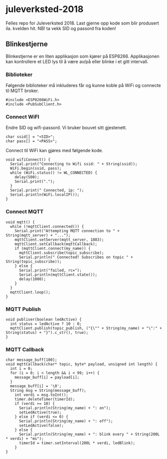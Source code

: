 # juleverksted-2018
Felles repo for Juleverksted 2018. Last gjerne opp kode som blir produsert ila. kvelden hit. NB! ta vekk SID og passord fra koden!

## Blinkestjerne
Blinkestjerne er en liten applikasjon som kjører på ESP8266. Applikasjonen kan kontrollere et LED lys til å være av/på eller blinke i et gitt intervall. 

### Biblioteker
Følgende biblioteker må inkluderes får og kunne koble på WiFi og connecte til MQTT broker.
```
#include <ESP8266WiFi.h>
#include <PubSubClient.h>
```

### Connect WiFI
Endre SID og wifi-passord. Vi bruker bouvet sitt gjestenett.
```
char ssid[] = "<SID>";
char pass[] = "<PASS>";
```

Connect til WiFi kan gjøres med følgende kode.
```
void wifiConnect() {
  Serial.print("Connecting to Wifi ssid: " + String(ssid));
  WiFi.begin(ssid, pass);
  while (WiFi.status() != WL_CONNECTED) {
    delay(500);
    Serial.print(".");
  }
  Serial.print(" Connected, ip: ");
  Serial.println(WiFi.localIP());
}
```

### Connect MQTT
```
void mqtt() {
  while (!mqttClient.connected()) {
    Serial.print("Attempting MQTT connection to " + String(mqtt_server) + "...");
    mqttClient.setServer(mqtt_server, 1883);
    mqttClient.setCallback(mqttCallback);
    if (mqttClient.connect(my_name)) {
      mqttClient.subscribe(topic_subscribe);
      Serial.println(" Connected! Subscribes on topic " + String(topic_subscribe));
    } else {
      Serial.print("failed, rc=");
      Serial.println(mqttClient.state());
      delay(1000);
    }
  }
  mqttClient.loop();
}
```

### MQTT Publish
```
void publiser(boolean ledActive) {
  int status = ledActive ? 10 : 0;
  mqttClient.publish(topic_publish, ("{\"" + String(my_name) + "\":" + String(status) + "}").c_str(), true);
}
```

### MQTT Callback
```
char message_buff[100];
void mqttCallback(char* topic, byte* payload, unsigned int length) {
  int i = 0;
  for (i = 0; i < length && i < 99; i++) {
    message_buff[i] = payload[i];
  }
  message_buff[i] = '\0';
  String msg = String(message_buff);
    int verdi = msg.toInt();
    timer.deleteTimer(timerId);
    if (verdi >= 10) {
      Serial.println(String(my_name) + ": on");
      setLedActive(true);
    } else if (verdi <= 0) {
      Serial.println(String(my_name) + ": off");
      setLedActive(false);
    } else {
      Serial.println(String(my_name) + ": blink every " + String(200L * verdi) + "ms");
      timerId = timer.setInterval(200L * verdi, ledBlink);
    }
}
```
